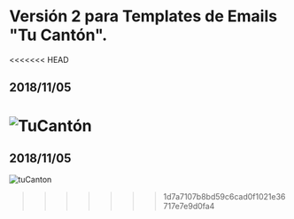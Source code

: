 # Versión 2 para Templates de Emails **"Tu Cantón"**.

<<<<<<< HEAD
## 2018/11/05

![TuCantón](https://s3.amazonaws.com/bucket-storage-tucanton/TUCANT%C3%93N_devs.png)
=======
## 2018/11/05 

![tuCanton](https://s3.amazonaws.com/bucket-storage-tucanton/TUCANT%C3%93N_devs.png)
>>>>>>> 1d7a7107b8bd59c6cad0f1021e36717e7e9d0fa4
